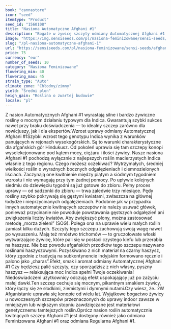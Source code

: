 ```yaml
---
book: "cannastore"
icon: "seed"
itemtype: "Product"
seed_id: "1560108"
title: "Nasiona Automatyczne Afghani #1"
description: "Bogate w żywicę szczyty odmiany Automatycznej Afghani #1 nadają się do produkcji haszyszu. Nowicjusze nie powinni lekceważyć silnego efektu uspokajającego."
image: "https://img.sensiseeds.com/pl/nasiona-feminizowane/sensi-seeds/afghani-1-automatic-image.png"
slug: "/pl-nasiona-automatyczne-afghani-1"
url: "https://sensiseeds.com/pl/nasiona-feminizowane/sensi-seeds/afghani-1-automatic?a_aid=cannastore"
price: 75
currency: "eur"
number_of_seeds: 10
category: "Nasiona Feminizowane"
flowering_min: 40
flowering_max: 45
strain_type: "Auto"
climate_zone: "Chłodny/zimny"
yield: "Średni plon"
heigh_gain: "Roślina o zwartej budowie"
locale: "pl"
---
```

Z nasion Automatycznych Afghani #1 wyrastają silne i bardzo żywiczne rośliny o mocnym działaniu typowym dla Indica. Gwarantują szybki sukces nawet przy braku doświadczenia — to idealny szczep zarówno dla nowicjuszy, jak i dla ekspertów.Wzrost uprawy odmiany Automatycznej Afghani #1Szybki wzrost tego genotypu Indica wynika z warunków panujących w rejonach wysokogórskich. Są to warunki charakterystyczne dla afgańskich gór Hindukusz. Od pokoleń uprawia się tam szczepy konopi wyselekcjonowane pod kątem mocy, ciężaru i ilości żywicy. Nasze nasiona Afghani #1 pochodzą wyłącznie z najlepszych roślin macierzystych Indica właśnie z tego regionu. Czego możesz oczekiwać? Wytrzymałych, średniej wielkości roślin o wyraźnych bocznych odgałęzieniach i ciemnozielonych liściach. Zaczynają one kwitnienie między piątym a siódmym tygodniem wzrostu i nie wymagają przy tym żadnej pomocy. Po upływie kolejnych siedmiu do dziewięciu tygodni są już gotowe do zbioru. Pełny proces uprawy — od sadzonki do zbioru — trwa zaledwie trzy miesiące. Pędy rośliny szybko pokrywają się gęstymi kwiatami, zwłaszcza na głównej łodydze i nieprzycinanych odgałęzieniach. Podobnie jak w przypadku innych automatycznie kwitnących szczepów nie należy usuwać główek, ponieważ przycinanie nie powoduje powstawania gęstszych odgałęzień ani zwiększenia liczby kwiatów. Aby zwiększyć plony, można zastosować metodę „morza zieleni” (SOG). Polega ona na uprawie wielu małych roślin zamiast kilku dużych. Szczyty tego szczepu zachowują swoją wagę nawet po wysuszeniu. Mają też mnóstwo trichomów — to gruczołowate włoski wytwarzające żywicę, które pali się w postaci czystego kiefu lub przerabia na haszysz. Nie bez powodu afgańskich przodków tego szczepu nazywano roślinami haszyszowymi. Pozyskiwano z nich materiał na czarny haszysz, który zgodnie z tradycją na subkontynencie indyjskim formowano ręcznie i palono jako „charas”.Efekt, smak i aromat odmiany Automatycznej Afghani #1 Czy będziesz palić szczyty, czy sporządzisz z nich własny, pyszny haszysz — relaksująca moc Indica spełni Twoje oczekiwania! Niedoświadczeni użytkownicy odczują efekt uspokajający już po zażyciu małej dawki.Ten szczep cechuje się mocnym, pikantnym smakiem żywicy, który łączy się ze słodkimi, ziemistymi i dymnymi nutami.Czy wiesz, że…?W Afganistanie uprawia się konopie od wielu lat. Wyjątkowe bogactwo żywicy u nowoczesnych szczepów przeznaczonych do uprawy indoor zawsze w mniejszym lub większym stopniu zawdzięczane jest materiałowi genetycznemu tamtejszych roślin.Oprócz nasion roślin automatycznie kwitnących szczep Afghani #1 jest dostępny również jako odmiana Feminizowana Afghani #1 oraz odmiana Regularna Afghani #1.
